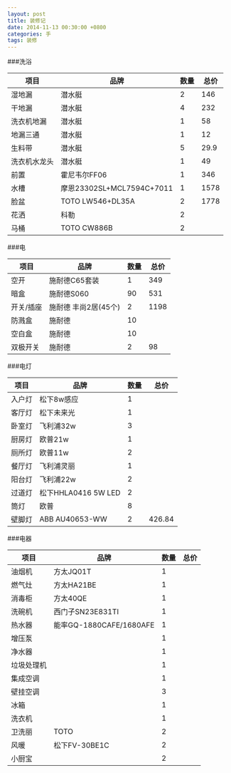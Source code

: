 ```yaml
---
layout: post
title: 装修记
date: 2014-11-13 00:30:00 +0800
categories: 手
tags: 装修
---
```


###洗浴
<table>
<thead><tr><th>项目</th><th>品牌</th><th>数量</th><th>总价</th></tr></thead>
<tbody>
<tr><td>湿地漏</td><td>潜水艇</td><td>2</td><td>146</td></tr>
<tr><td>干地漏</td><td>潜水艇</td><td>4</td><td>232</td></tr>
<tr><td>洗衣机地漏</td><td>潜水艇</td><td>1</td><td>58</td></tr>
<tr><td>地漏三通</td><td>潜水艇</td><td>1</td><td>12</td></tr>
<tr><td>生料带</td><td>潜水艇</td><td>5</td><td>29.9</td></tr>
<tr><td>洗衣机水龙头</td><td>潜水艇</td><td>1</td><td>49</td></tr>
<tr><td>前置</td><td>霍尼韦尔FF06</td><td>1</td><td>346</td></tr>
<tr><td>水槽</td><td>摩恩23302SL+MCL7594C+7011</td><td>1</td><td>1578</td></tr>
<tr><td>脸盆</td><td>TOTO LW546+DL35A</td><td>2</td><td>1778</td></tr>
<tr><td>花洒</td><td>科勒</td><td>2</td><td></td></tr>
<tr><td>马桶</td><td>TOTO CW886B</td><td>2</td><td></td></tr>
</tbody>
</table>

###电
<table>
<thead><tr><th>项目</th><th>品牌</th><th>数量</th><th>总价</th></tr></thead>
<tbody>
<tr><td>空开</td><td>施耐德C65套装</td><td>1</td><td>349</td></tr>
<tr><td>暗盒</td><td>施耐德S060</td><td>90</td><td>531</td></tr>
<tr><td>开关/插座</td><td>施耐德 丰尚2居(45个)</td><td>2</td><td>1198</td></tr>
<tr><td>防溅盒</td><td>施耐德</td><td>10</td><td></td></tr>
<tr><td>空白盒</td><td>施耐德</td><td>10</td><td></td></tr>
<tr><td>双极开关</td><td>施耐德</td><td>2</td><td>98</td></tr>
</tbody>
</table>

###电灯
<table>
<thead><tr><th>项目</th><th>品牌</th><th>数量</th><th>总价</th></tr></thead>
<tbody>
<tr><td>入户灯</td><td>松下8w感应</td><td>1</td><td></td></tr>
<tr><td>客厅灯</td><td>松下未来光</td><td>1</td><td></td></tr>
<tr><td>卧室灯</td><td>飞利浦32w</td><td>3</td><td></td></tr>
<tr><td>厨房灯</td><td>欧普21w</td><td>1</td><td></td></tr>
<tr><td>厕所灯</td><td>欧普11w</td><td>2</td><td></td></tr>
<tr><td>餐厅灯</td><td>飞利浦灵丽</td><td>1</td><td></td></tr>
<tr><td>阳台灯</td><td>飞利浦22w</td><td>2</td><td></td></tr>
<tr><td>过道灯</td><td>松下HHLA0416 5W LED</td><td>2</td><td></td></tr>
<tr><td>筒灯</td><td>欧普</td><td>8</td><td></td></tr>
<tr><td>壁脚灯</td><td>ABB AU40653-WW</td><td>2</td><td>426.84</td></tr>
</tbody>
</table>

###电器
<table>
<thead><tr><th>项目</th><th>品牌</th><th>数量</th><th>总价</th></tr></thead>
<tbody>
<tr><td>油烟机</td><td>方太JQ01T</td><td>1</td><td></td></tr>
<tr><td>燃气灶</td><td>方太HA21BE</td><td>1</td><td></td></tr>
<tr><td>消毒柜</td><td>方太40QE</td><td>1</td><td></td></tr>
<tr><td>洗碗机</td><td>西门子SN23E831TI</td><td>1</td><td></td></tr>
<tr><td>热水器</td><td>能率GQ-1880CAFE/1680AFE</td><td>1</td><td></td></tr>
<tr><td>增压泵</td><td></td><td>1</td><td></td></tr>
<tr><td>净水器</td><td></td><td>1</td><td></td></tr>
<tr><td>垃圾处理机</td><td></td><td>1</td><td></td></tr>
<tr><td>集成空调</td><td></td><td>1</td><td></td></tr>
<tr><td>壁挂空调</td><td></td><td>3</td><td></td></tr>
<tr><td>冰箱</td><td></td><td>1</td><td></td></tr>
<tr><td>洗衣机</td><td></td><td>1</td><td></td></tr>
<tr><td>卫洗丽</td><td>TOTO</td><td>2</td><td></td></tr>
<tr><td>风暖</td><td>松下FV-30BE1C</td><td>2</td><td></td></tr>
<tr><td>小厨宝</td><td></td><td>2</td><td></td></tr>
</tbody>
</table>

